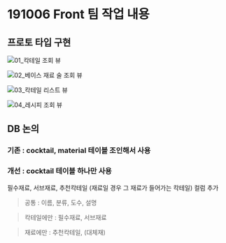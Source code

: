 # 191006 Front 팀 작업 내용

## 프로토 타입 구현

![01_칵테일 조회 뷰](/1006_view_prototype_완성/image/01_칵테일_조회_뷰.PNG)

![02_베이스 재료 술 조회 뷰](/1006_view_prototype_완성/image/02_베이스_재료_술_조회_뷰.PNG)

![03_칵테일 리스트 뷰](/1006_view_prototype_완성/image/03_칵테일_리스트_뷰.PNG)

![04_레시피 조회 뷰](/1006_view_prototyp_완성/image/04_레시피_조회_뷰.PNG)


## DB 논의
### 기존 : cocktail, material 테이블 조인해서 사용
### 개선 : cocktail 테이블 하나만 사용
필수재료, 서브재료, 추천칵테일 (재료일 경우 그 재료가 들어가는 칵테일) 컬럼 추가

> 공통        : 이름, 분류, 도수, 설명

> 칵테일에만   : 필수재료, 서브재료

> 재료에만    : 추천칵테일, (대체재)
